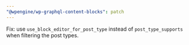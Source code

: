 ```yaml
---
"@wpengine/wp-graphql-content-blocks": patch
---
```


Fix: use `use_block_editor_for_post_type` instead of `post_type_supports` when filtering the post types.